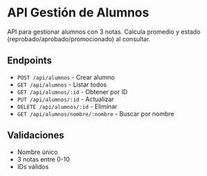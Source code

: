# API Gestión de Alumnos

API para gestionar alumnos con 3 notas. Calcula promedio y estado (reprobado/aprobado/promocionado) al consultar.

## Endpoints
- `POST /api/alumnos` - Crear alumno
- `GET /api/alumnos` - Listar todos
- `GET /api/alumnos/:id` - Obtener por ID
- `PUT /api/alumnos/:id` - Actualizar
- `DELETE /api/alumnos/:id` - Eliminar
- `GET /api/alumnos/nombre/:nombre` - Buscar por nombre

## Validaciones
- Nombre único
- 3 notas entre 0-10
- IDs válidos